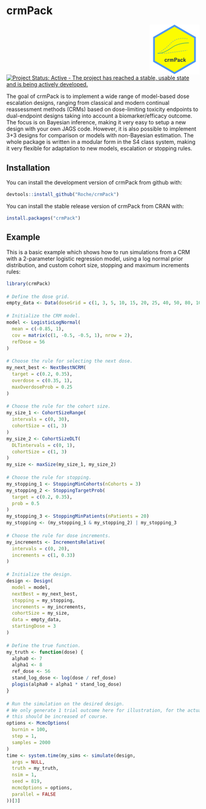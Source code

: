 
<!-- markdownlint-disable-file -->
<!-- README.md is generated from README.Rmd. Please edit that file -->
# crmPack
<p align="center">
<img src='man/figures/logo.png' align="right" height="131.5" alt="crmPack-logo"/>
</p>

[![Project Status: Active - The project has reached a stable, usable
state and is being actively
developed.](https://www.repostatus.org/badges/latest/active.svg)](https://www.repostatus.org/#active)  

The goal of crmPack is to implement a wide range of model-based dose
escalation designs, ranging from classical and modern continual
reassessment methods (CRMs) based on dose-limiting toxicity endpoints to
dual-endpoint designs taking into account a biomarker/efficacy outcome.
The focus is on Bayesian inference, making it very easy to setup a new
design with your own JAGS code. However, it is also possible to
implement 3+3 designs for comparison or models with non-Bayesian
estimation. The whole package is written in a modular form in the S4
class system, making it very flexible for adaptation to new models,
escalation or stopping rules.

## Installation

You can install the development version of crmPack from github with:

``` r
devtools::install_github("Roche/crmPack")
```

You can install the stable release version of crmPack from CRAN with:

``` r
install.packages("crmPack")
```

## Example

This is a basic example which shows how to run simulations from a CRM
with a 2-parameter logistic regression model, using a log normal prior
distribution, and custom cohort size, stopping and maximum increments
rules:

``` r
library(crmPack)

# Define the dose grid.
empty_data <- Data(doseGrid = c(1, 3, 5, 10, 15, 20, 25, 40, 50, 80, 100))

# Initialize the CRM model.
model <- LogisticLogNormal(
  mean = c(-0.85, 1),
  cov = matrix(c(1, -0.5, -0.5, 1), nrow = 2),
  refDose = 56
)

# Choose the rule for selecting the next dose.
my_next_best <- NextBestNCRM(
  target = c(0.2, 0.35),
  overdose = c(0.35, 1),
  maxOverdoseProb = 0.25
)

# Choose the rule for the cohort size.
my_size_1 <- CohortSizeRange(
  intervals = c(0, 30),
  cohortSize = c(1, 3)
)
my_size_2 <- CohortSizeDLT(
  DLTintervals = c(0, 1),
  cohortSize = c(1, 3)
)
my_size <- maxSize(my_size_1, my_size_2)

# Choose the rule for stopping.
my_stopping_1 <- StoppingMinCohorts(nCohorts = 3)
my_stopping_2 <- StoppingTargetProb(
  target = c(0.2, 0.35),
  prob = 0.5
)
my_stopping_3 <- StoppingMinPatients(nPatients = 20)
my_stopping <- (my_stopping_1 & my_stopping_2) | my_stopping_3

# Choose the rule for dose increments.
my_increments <- IncrementsRelative(
  intervals = c(0, 20),
  increments = c(1, 0.33)
)

# Initialize the design.
design <- Design(
  model = model,
  nextBest = my_next_best,
  stopping = my_stopping,
  increments = my_increments,
  cohortSize = my_size,
  data = empty_data,
  startingDose = 3
)

# Define the true function.
my_truth <- function(dose) {
  alpha0 <- 7
  alpha1 <- 8
  ref_dose <- 56
  stand_log_dose <- log(dose / ref_dose)
  plogis(alpha0 + alpha1 * stand_log_dose)
}

# Run the simulation on the desired design.
# We only generate 1 trial outcome here for illustration, for the actual study
# this should be increased of course.
options <- McmcOptions(
  burnin = 100,
  step = 1,
  samples = 2000
)
time <- system.time(my_sims <- simulate(design,
  args = NULL,
  truth = my_truth,
  nsim = 1,
  seed = 819,
  mcmcOptions = options,
  parallel = FALSE
))[3]
```
